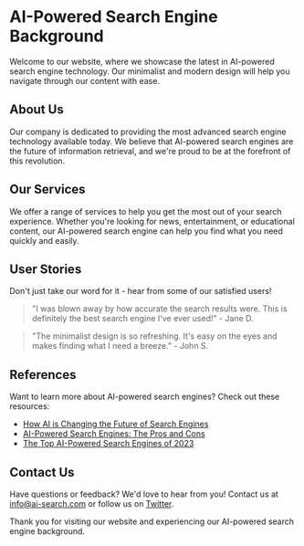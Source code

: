 <!--font:Alegreya-->

# AI-Powered Search Engine Background

Welcome to our website, where we showcase the latest in AI-powered search engine technology. Our minimalist and modern design will help you navigate through our content with ease. 

## About Us

Our company is dedicated to providing the most advanced search engine technology available today. We believe that AI-powered search engines are the future of information retrieval, and we're proud to be at the forefront of this revolution. 

## Our Services

We offer a range of services to help you get the most out of your search experience. Whether you're looking for news, entertainment, or educational content, our AI-powered search engine can help you find what you need quickly and easily. 

## User Stories

Don't just take our word for it - hear from some of our satisfied users! 

>"I was blown away by how accurate the search results were. This is definitely the best search engine I've ever used!" - Jane D.

>"The minimalist design is so refreshing. It's easy on the eyes and makes finding what I need a breeze." - John S.

## References

Want to learn more about AI-powered search engines? Check out these resources: 

- [How AI is Changing the Future of Search Engines](#)
- [AI-Powered Search Engines: The Pros and Cons](#)
- [The Top AI-Powered Search Engines of 2023](#)

## Contact Us

Have questions or feedback? We'd love to hear from you! Contact us at [info@ai-search.com](mailto:info@ai-search.com) or follow us on [Twitter](#). 

Thank you for visiting our website and experiencing our AI-powered search engine background.

<!--

Write me content for website with wallpaper which alt text is:

"A wallpaper featuring an abstract illustration of an AI-powered search engine, with a minimalist and modern design."

The name/title of the page should not be 1:1 copy of the alt text but rather a real content of the website which is using this wallpaper.

- Use markdown format 
- Start with heading
- Heading should be short and concise
- The content should look like a real website 
- The website should not be about the wallpaper, wallpaper is just a related background
- Heading should be contain work "wallpaper" or "background"
- Include real sections like references, contact, user stories, etc. use things relevant to the page purpose.
- Feel free to use structure like headings, bullets, numbering, blockquotes, paragraphs, horizontal lines, etc.
- You can use formatting like bold or _italic_
- You can include UTF-8 emojis
- Links should be only #hash anchors (and you can refer to the document itself)
- Do not include images


---


# AI-Powered Search Engine Background

Welcome to our website, where we showcase the latest in AI-powered search engine technology. Our minimalist and modern design will help you navigate through our content with ease. 

## About Us

Our company is dedicated to providing the most advanced search engine technology available today. We believe that AI-powered search engines are the future of information retrieval, and we're proud to be at the forefront of this revolution. 

## Our Services

We offer a range of services to help you get the most out of your search experience. Whether you're looking for news, entertainment, or educational content, our AI-powered search engine can help you find what you need quickly and easily. 

## User Stories

Don't just take our word for it - hear from some of our satisfied users! 

>"I was blown away by how accurate the search results were. This is definitely the best search engine I've ever used!" - Jane D.

>"The minimalist design is so refreshing. It's easy on the eyes and makes finding what I need a breeze." - John S.

## References

Want to learn more about AI-powered search engines? Check out these resources: 

- [How AI is Changing the Future of Search Engines](#)
- [AI-Powered Search Engines: The Pros and Cons](#)
- [The Top AI-Powered Search Engines of 2023](#)

## Contact Us

Have questions or feedback? We'd love to hear from you! Contact us at [info@ai-search.com](mailto:info@ai-search.com) or follow us on [Twitter](#). 

Thank you for visiting our website and experiencing our AI-powered search engine background.

-->
